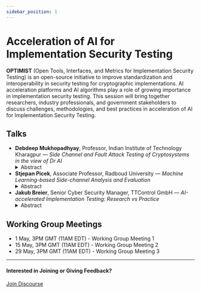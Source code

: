 ```yaml
---
sidebar_position: 1
---
```


# Acceleration of AI for Implementation Security Testing

**OPTIMIST**  (Open Tools, Interfaces, and Metrics for Implementation Security Testing) is an open-source initiative to improve standardization and interoperability in security testing for cryptographic implementations. AI acceleration platforms and AI algorithms play a role of growing importance in implementation security testing. This session will bring together researchers, industry professionals, and government stakeholders to discuss challenges, methodologies, and best practices in acceleration of AI for Implementation Security Testing.


## Talks

<ul>
  <li>
    <strong>Debdeep Mukhopadhyay</strong>, Professor, Indian Institute of Technology Kharagpur — <em>Side Channel and Fault Attack Testing of Cryptosystems in the view of Dr AI</em> 
    <!-- <a href="/pdf/how-to-do-dilithium-tvla.pdf" target="_blank" rel="noopener noreferrer">[Slides]</a> -->
    <details style={{ border: 'none', padding: 0, margin: '0.25em 0', background: 'transparent' }}>
      <summary style={{ fontWeight: 'bold', cursor: 'pointer', listStyle: 'none', marginLeft: '1em' }}>
        Abstract
      </summary>
      <div style={{ marginLeft: '2em', marginTop: '0.25em' }}>
      Machine learning techniques offer promising tools for security evaluations of crypto-implementations. In this talk, we present two developments in this context: first, the evolution of machine learning architectures for performing efficient side channel attacks. Secondly, we discuss the relatively less explored field on developing machine learning based test methodologies for leakage assessment under fault attacks. Finally, we conclude with some general perspectives in making ML-accelerated testing of implementation based security of cryptosystems more effective.
      </div>
    </details>
  </li>

  <li>
    <strong>Stjepan Picek</strong>, Associate Professor, Radboud University — <em>Machine Learning-based Side-channel Analysis and Evaluation</em> 
    <!-- <a href="/pdf/hardware-challenges-in-pqc.pdf" target="_blank" rel="noopener noreferrer">[Slides]</a> -->
    <details style={{ border: 'none', padding: 0, margin: '0.25em 0', background: 'transparent' }}>
      <summary style={{ fontWeight: 'bold', cursor: 'pointer', listStyle: 'none', marginLeft: '1em' }}>
        Abstract
      </summary>
      <div style={{ marginLeft: '2em', marginTop: '0.25em' }}>
      Machine learning (and more recently, deep learning) showed significant potential for side-channel analysis (SCA). Indeed, such techniques can break protected targets while requiring minimal expert knowledge. However, different setups (targets, ciphers, countermeasures, acquisition setups, etc.) may easily necessitate different machine learning architectures or settings. In this talk, we will briefly discuss (potential) advantages of standard architectures and libraries and how those could further push state-of-the-art machine learning-based SCA.
      </div>
    </details>
  </li>

  <li>
    <strong>Jakub Breier</strong>, Senior Cyber Security Manager, TTControl GmbH — <em>AI-accelerated Implementation Testing: Research vs Practice</em> 
    <!-- <a href="/pdf/tvla-on-ntt.pdf" target="_blank" rel="noopener noreferrer">[Slides]</a> -->
    <details style={{ border: 'none', padding: 0, margin: '0.25em 0', background: 'transparent' }}>
      <summary style={{ fontWeight: 'bold', cursor: 'pointer', listStyle: 'none', marginLeft: '1em' }}>
        Abstract
      </summary>
      <div style={{ marginLeft: '2em', marginTop: '0.25em' }}>
      Leakage assessment plays an important role in evaluating cryptographic implementations in practice. Methods such as test vector leakage assessment (TVLA) have been utilized in the certification laboratories to check if side-channel leakage is present. This talk will outline the current efforts in deep learning-based leakage assessment research and discuss the challenges of using the developed methods in practice.
      </div>
    </details>
  </li>
</ul>

## Working Group Meetings

* 1 May, 3PM GMT (11AM EDT) - Working Group Meeting 1
* 15 May, 3PM GMT (11AM EDT) - Working Group Meeting 2
* 29 May, 3PM GMT (11AM EDT) - Working Group Meeting 3

---

#### Interested in Joining or Giving Feedback?

<div style={{ display: "flex", gap: "10px", marginTop: "10px", alignItems: "center", justifyContent: "left" }}>
  <a href="https://discourse.optimist-ose.org/"
     style={{
       display: "grid",
       placeItems: "center",
       padding: "8px 24px 16px", // Adjusted padding: top 8px, right/left 24px, bottom 16px
       background: "#0070f3",
       color: "white",
       textDecoration: "none",
       borderRadius: "8px",
       fontSize: "16px",
       fontWeight: "600",
       minWidth: "150px",
       height: "48px",
     }}>
    Join Discourse
  </a>
</div>
